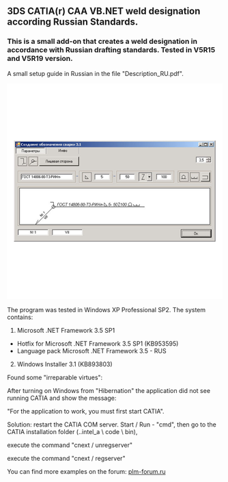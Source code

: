 ## 3DS CATIA(r) CAA VB.NET weld designation according Russian Standards.
### This is a small add-on that creates a weld designation in accordance with Russian drafting standards. Tested in V5R15 and V5R19 version.

A small setup guide in Russian in the file "Description_RU.pdf".

![Preview image](https://github.com/Lab-V/CATIA_CAA_GOST_WELD_SYMBOL/blob/main/CAA_VBNET_WELD_SYMBOL.png)

The program was tested in Windows XP Professional SP2.
The system contains:

1. Microsoft .NET Framework 3.5 SP1
 + Hotfix for Microsoft .NET Framework 3.5 SP1 (KB953595)
 + Language pack Microsoft .NET Framework 3.5 - RUS

2. Windows Installer 3.1 (KB893803)


Found some "irreparable virtues":

After turning on Windows from "Hibernation" the application did not see running CATIA
and show the message:

"For the application to work, you must first start CATIA".

Solution: restart the CATIA COM server.
Start / Run - "cmd", then go to the CATIA installation folder (..intel_a \ code \ bin),

execute the command "cnext / unregserver"

execute the command "cnext / regserver"


You can find more examples on the forum:
[plm-forum.ru](http://www.plm-forum.ru/forum/)
